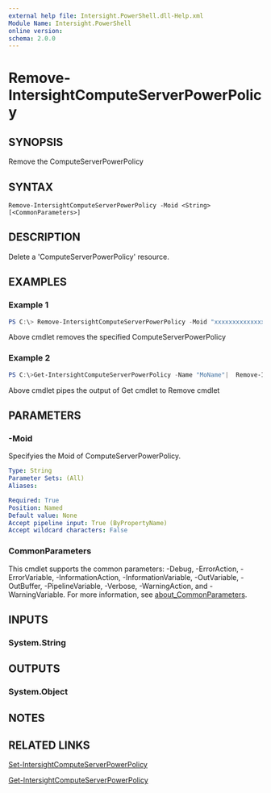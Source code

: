 ```yaml
---
external help file: Intersight.PowerShell.dll-Help.xml
Module Name: Intersight.PowerShell
online version:
schema: 2.0.0
---
```


# Remove-IntersightComputeServerPowerPolicy

## SYNOPSIS
Remove the ComputeServerPowerPolicy

## SYNTAX

```
Remove-IntersightComputeServerPowerPolicy -Moid <String> [<CommonParameters>]
```

## DESCRIPTION
Delete a &apos;ComputeServerPowerPolicy&apos; resource.

## EXAMPLES

### Example 1
```powershell
PS C:\> Remove-IntersightComputeServerPowerPolicy -Moid "xxxxxxxxxxxxxxxxxxxxxxxxxxx"
```
Above cmdlet removes the specified ComputeServerPowerPolicy 

### Example 2
```powershell
PS C:\>Get-IntersightComputeServerPowerPolicy -Name "MoName"|  Remove-IntersightComputeServerPowerPolicy
```
Above cmdlet pipes the output of Get cmdlet to Remove cmdlet

## PARAMETERS

### -Moid
Specifyies the Moid of ComputeServerPowerPolicy.

```yaml
Type: String
Parameter Sets: (All)
Aliases:

Required: True
Position: Named
Default value: None
Accept pipeline input: True (ByPropertyName)
Accept wildcard characters: False
```

### CommonParameters
This cmdlet supports the common parameters: -Debug, -ErrorAction, -ErrorVariable, -InformationAction, -InformationVariable, -OutVariable, -OutBuffer, -PipelineVariable, -Verbose, -WarningAction, and -WarningVariable. For more information, see [about_CommonParameters](http://go.microsoft.com/fwlink/?LinkID=113216).

## INPUTS

### System.String

## OUTPUTS

### System.Object
## NOTES

## RELATED LINKS

[Set-IntersightComputeServerPowerPolicy](./Set-IntersightComputeServerPowerPolicy.md)

[Get-IntersightComputeServerPowerPolicy](./Get-IntersightComputeServerPowerPolicy.md)


